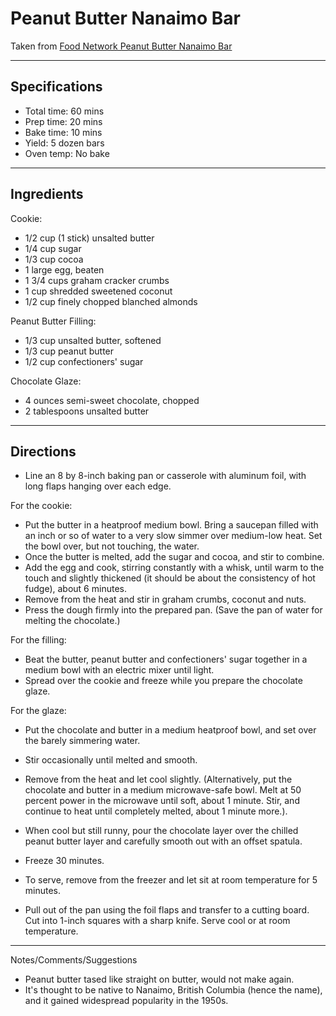 # Peanut Butter Nanaimo Bar

Taken from
[Food Network Peanut Butter Nanaimo Bar](https://www.foodnetwork.com/recipes/food-network-kitchen/peanut-butter-nanaimo-bar-canada-recipe-1928401)

---
## Specifications
- Total time: 60 mins
- Prep time: 20 mins
- Bake time: 10 mins
- Yield: 5 dozen bars
- Oven temp: No bake


---
## Ingredients

Cookie:
- 1/2 cup (1 stick) unsalted butter
- 1/4 cup sugar
- 1/3 cup cocoa
- 1 large egg, beaten
- 1 3/4 cups graham cracker crumbs
- 1 cup shredded sweetened coconut
- 1/2 cup finely chopped blanched almonds

Peanut Butter Filling:
- 1/3 cup unsalted butter, softened
- 1/3 cup peanut butter
- 1/2 cup confectioners' sugar

Chocolate Glaze:
- 4 ounces semi-sweet chocolate, chopped
- 2 tablespoons unsalted butter


---
## Directions

- Line an 8 by 8-inch baking pan or casserole with aluminum foil, with long flaps hanging over each edge.


For the cookie: 
- Put the butter in a heatproof medium bowl. Bring a saucepan filled with an inch or so of water to a very slow simmer over medium-low heat. Set the bowl over, but not touching, the water. 
- Once the butter is melted, add the sugar and cocoa, and stir to combine. 
- Add the egg and cook, stirring constantly with a whisk, until warm to the touch and slightly thickened (it should be about the consistency of hot fudge), about 6 minutes. 
- Remove from the heat and stir in graham crumbs, coconut and nuts. 
- Press the dough firmly into the prepared pan. (Save the pan of water for melting the chocolate.)


For the filling: 
- Beat the butter, peanut butter and confectioners' sugar together in a medium bowl with an electric mixer until light. 
- Spread over the cookie and freeze while you prepare the chocolate glaze.


For the glaze: 
- Put the chocolate and butter in a medium heatproof bowl, and set over the barely simmering water. 
- Stir occasionally until melted and smooth. 
- Remove from the heat and let cool slightly. (Alternatively, put the chocolate and butter in a medium microwave-safe bowl. Melt at 50 percent power in the microwave until soft, about 1 minute. Stir, and continue to heat until completely melted, about 1 minute more.). 
- When cool but still runny, pour the chocolate layer over the chilled peanut butter layer and carefully smooth out with an offset spatula. 
- Freeze 30 minutes.


- To serve, remove from the freezer and let sit at room temperature for 5 minutes. 
- Pull out of the pan using the foil flaps and transfer to a cutting board. Cut into 1-inch squares with a sharp knife. Serve cool or at room temperature.


---
Notes/Comments/Suggestions
- Peanut butter tased like straight on butter, would not make again.
- It's thought to be native to Nanaimo, British Columbia (hence the name), and it gained widespread popularity in the 1950s. 